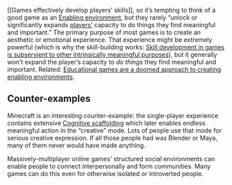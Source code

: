 [[Games effectively develop players’ skills]], so it’s tempting to think of a good game as an [Enabling environment](https://notes.andymatuschak.org/z492hGrHvRvJiEY9UfB4Mby), but they rarely “unlock or significantly expands [players’](https://notes.andymatuschak.org/zS7EYYnBEDPVcYdqCRTCi5Q) capacity to do things they find meaningful and important.” The primary purpose of most games is to create an aesthetic or emotional experience. That experience might be extremely powerful (which is why the skill-building works: [Skill development in games is subservient to other intrinsically meaningful purposes](https://notes.andymatuschak.org/zKt9wffdgJVT97ca4roAUWD)), but it generally won’t expand the player’s capacity to _do things_ they find meaningful and important. Related: [Educational games are a doomed approach to creating enabling environments](https://notes.andymatuschak.org/zUVBJdPc4kBud5fsLmPFpbw).

## Counter-examples

Minecraft is an interesting counter-example: the single-player experience contains extensive [Cognitive scaffolding](https://notes.andymatuschak.org/zWSH2QNUsrTGP4V15JBaaEv) which later enables endless meaningful action in the “creative” mode. Lots of people use that mode for serious creative expression. If all those people had was Blender or Maya, many of them never would have made anything.

Massively-multiplayer online games’ structured social environments can enable people to connect interpersonally and form communities. Many games can do this even for otherwise isolated or introverted people.